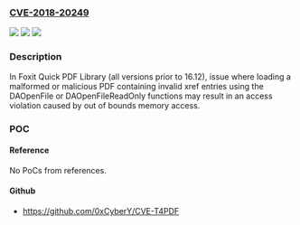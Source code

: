 ### [CVE-2018-20249](https://cve.mitre.org/cgi-bin/cvename.cgi?name=CVE-2018-20249)
![](https://img.shields.io/static/v1?label=Product&message=Foxit%20Quick%20PDF%20Library&color=blue)
![](https://img.shields.io/static/v1?label=Version&message=n%2Fa&color=blue)
![](https://img.shields.io/static/v1?label=Vulnerability&message=CWE-787%3A%20Out-of-bounds%20Write%20(3.1)&color=brighgreen)

### Description

In Foxit Quick PDF Library (all versions prior to 16.12), issue where loading a malformed or malicious PDF containing invalid xref entries using the DAOpenFile or DAOpenFileReadOnly functions may result in an access violation caused by out of bounds memory access.

### POC

#### Reference
No PoCs from references.

#### Github
- https://github.com/0xCyberY/CVE-T4PDF

